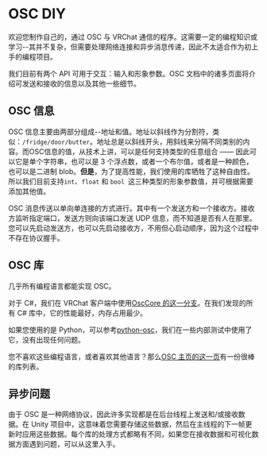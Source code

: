 # OSC DIY

欢迎您制作自己的，通过 OSC 与 VRChat 通信的程序。这需要一定的编程知识或学习--其并不复杂，但需要处理网络连接和异步消息传递，因此不太适合作为初上手的编程项目。

我们目前有两个 API 可用于交互：输入和形象参数。OSC 文档中的诸多页面将介绍可发送和接收的信息以及其他一些细节。

## OSC 信息
OSC 信息主要由两部分组成--地址和值。地址以斜线作为分割符，类似：`/fridge/door/butter`。地址总是以斜线开头，用斜线来分隔不同类别的内容。而OSC信息的值，从技术上讲，可以是任何支持类型的任意组合 —— 因此可以它是单个字符串，也可以是 3 个浮点数，或者一个布尔值，或者是一种颜色，也可以是二进制 blob。**但是**，为了提高性能，我们使用的库牺牲了这种自由性。所以我们目前支持`int`、`float` 和 `bool `这三种类型的形象参数值，并可根据需要添加其他值。

OSC 消息传送以单向单连接的方式进行。其中有一个发送方和一个接收方。接收方监听指定端口，发送方则向该端口发送 UDP 信息，而不知道是否有人在那里。您可以先启动发送方，也可以先启动接收方，不用但心启动顺序，因为这个过程中不存在协议握手。

## OSC 库
几乎所有编程语言都能实现 OSC。

对于 C#，我们在 VRChat 客户端中使用[OscCore 的这一分支](https://github.com/vrchat/osccore/tree/all-in-one "OscCore 的这一分支")。在我们发现的所有 C# 库中，它的性能最好，内存占用最少。

如果您使用的是 Python，可以参考[python-osc](https://github.com/attwad/python-osc "python-osc")，我们在一些内部测试中使用了它，没有出现任何问题。

您不喜欢这些编程语言，或者喜欢其他语言？那么[OSC 主页的这一页](https://cnmat.org/OpenSoundControl/ "OSC 主页的这一页")有一份很棒的库列表。

## 异步问题
由于 OSC 是一种网络协议，因此许多实现都是在后台线程上发送和/或接收数据。在 Unity 项目中，这意味着您需要存储这些数据，然后在主线程的下一帧更新时应用这些数据。每个库的处理方式都略有不同，如果您在接收数据和可视化数据方面遇到问题，可以从这里入手。
